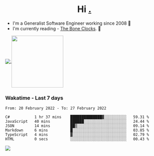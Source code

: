 <h1 align="center">Hi <a href="https://www.hackerrank.com/erasmosaraujo">.</a></h1>
 
- I'm a Generalist Software Engineer working  since 2008 🚀
- I'm currently reading - <a href="https://www.amazon.ca/Bone-Clocks-David-Mitchell/dp/0340921625">The Bone Clocks</a>. 📘
  
<p align="left">
  <a href="https://github.com/anuraghazra/github-readme-stats">
    <img
      align="center"
      src="https://github-readme-stats.vercel.app/api/top-langs/?username=erasmosoares&theme=radical&layout=compact"
    />
  </a>
  <a href="https://github.com/anuraghazra/github-readme-stats">
    <img
      align="center"
      height="165"
      src="https://github-readme-stats.vercel.app/api?username=erasmosoares&theme=radical&count_private=true&show_icons=true&custom_title=Github%20Status&hide=issues"
    />
  </a>
</p>

 ### Wakatime - Last 7 days

<!--START_SECTION:waka-->

```text
From: 20 February 2022 - To: 27 February 2022

C#           1 hr 37 mins    ██████████████▓░░░░░░░░░░   59.31 %
JavaScript   40 mins         ██████░░░░░░░░░░░░░░░░░░░   24.44 %
JSON         14 mins         ██▒░░░░░░░░░░░░░░░░░░░░░░   09.14 %
Markdown     6 mins          █░░░░░░░░░░░░░░░░░░░░░░░░   03.85 %
TypeScript   4 mins          ▓░░░░░░░░░░░░░░░░░░░░░░░░   02.79 %
HTML         0 secs          ░░░░░░░░░░░░░░░░░░░░░░░░░   00.43 %
```

<!--END_SECTION:waka-->

![](https://komarev.com/ghpvc/?username=erasmosoares&color=brightgreen)
